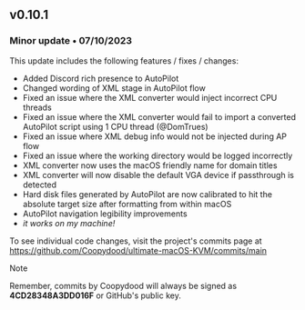 ## v0.10.1

### Minor update • 07/10/2023

This update includes the following features / fixes / changes:

- Added Discord rich presence to AutoPilot
- Changed wording of XML stage in AutoPilot flow
- Fixed an issue where the XML converter would inject incorrect CPU threads
- Fixed an issue where the XML converter would fail to import a converted AutoPilot script using 1 CPU thread (@DomTrues)
- Fixed an issue where XML debug info would not be injected during AP flow
- Fixed an issue where the working directory would be logged incorrectly
- XML converter now uses the macOS friendly name for domain titles
- XML converter will now disable the default VGA device if passthrough is detected
- Hard disk files generated by AutoPilot are now calibrated to hit the absolute target size after formatting from within macOS
- AutoPilot navigation legibility improvements
- *it works on my machine!*

To see individual code changes, visit the project's commits page at <https://github.com/Coopydood/ultimate-macOS-KVM/commits/main>

> [!NOTE]
> Remember, commits by Coopydood will always be signed as **4CD28348A3DD016F** or GitHub's public key.